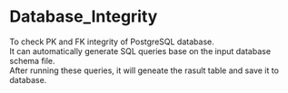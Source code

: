 # Database_Integrity
To check PK and FK integrity of PostgreSQL database.     
It can automatically generate SQL queries base on the input database schema file.     
After running these queries, it will geneate the rasult table and save it to database.     

